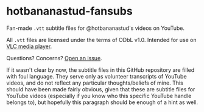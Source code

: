 # hotbananastud-fansubs
Fan-made `.vtt` subtitle files for @hotbananastud's videos on YouTube.

All `.vtt` files are licensed under the terms of ODbL v1.0.
Intended for use on [VLC media player](https://www.videolan.org/vlc/).

Questions? Concerns? [Open an issue](https://github.com/RayDeeUx/hotbananastud-fansubs/issues/new).

If it wasn't clear by now, the subtitle files in this GitHub repository are filled with foul language. They serve only as volunteer transcripts of YouTube videos, and do not reflect any particular thoughts/beliefs of mine. This should have been made fairly obvious, given that these are subtitle files for YouTube videos (especially if you know who this specific YouTube handle belongs to), but hopefully this paragraph should be enough of a hint as well.